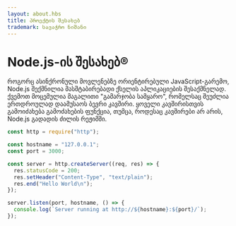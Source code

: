 ```yaml
---
layout: about.hbs
title: პროექტის შესახებ
trademark: სავაჭრო ნიშანი
---
```


# Node.js-ის შესახებ®

როგორც ასინქრონული მოვლენებზე ორიენტირებული JavaScript-გარემო, Node.js შექმნილია 
მასშტაბირებადი ქსელის აპლიკაციების შესაქმნელად. ქვემოთ მოცემულია მაგალითი "გამარჯობა სამყარო",
რომელსაც შეუძლია ერთდროულად დაამუსაოს ბევრი კავშირი. ყოველი კავშირისთვის გამოიძახება გამოძახების 
ფუნქცია, თუმცა, როდესაც კავშირები არ არის, Node.js გადადის ძილის რეჟიმში.

```javascript
const http = require("http");

const hostname = "127.0.0.1";
const port = 3000;

const server = http.createServer((req, res) => {
  res.statusCode = 200;
  res.setHeader("Content-Type", "text/plain");
  res.end("Hello World\n");
});

server.listen(port, hostname, () => {
  console.log(`Server running at http://${hostname}:${port}/`);
});
```